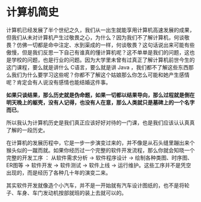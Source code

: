# 计算机简史

计算机已经发展了半个世纪之久，我们从一出生就能享用计算机高速发展的成果，但我们从未对计算机产生过敬畏之心，为什么？因为我们不了解计算机，何谈敬畏？仿佛一切都是命中注定、水到渠成的一样，何谈敬畏？这句话说出来可能有些傲慢，但是我们反思一下自己有谁真的懂计算机呢？这不单单是我们的问题，这也是学校的问题，也是行业的问题。因为大学里未曾有过真正了解计算机前世今生的这门课程，要么就是讲什么 C语言，要么就是讲 Java ，我们都不了解这些东西那么我们为什么要学习这些呢？你都不了解这个姑娘那么你怎么可能和她产生感情呢？肯定会有人说没有感情也能结婚这件事。

**如果只谈结果，那么历史就是伪命题，如果一切都以结果导向，那么过程就是倒在明天晚上的躯壳，没有人记得，也没有人在意，那么人类就只是墓碑上的一个名字而已**。

所以我认为计算机历史是我们真正应该好好对待的一门课，也是我们应该认认真真了解的一段历史。

在计算机的发展历程中，它是一步一步演变过来的，并不像是从石头缝里蹦出来个猴头似的一蹴而就。如果你经历过一个完整的软件开发流程，那么你就会知晓一个完整的开发工序 ： 从软件需求分析 -> 软件程序设计 -> 绘制各种类图、时序图、ER图等 -> 软件开发 -> 软件测试 -> 软件上线 -> 运行维护。这些工序并不是凭空出现的，而是经历了各种几十年的演变二来。

其实软件开发就像造个小汽车，并不是一开始就有汽车设计图纸的，也不是将轮子、车身、车门发动机按部就班的装上去就可以的。



